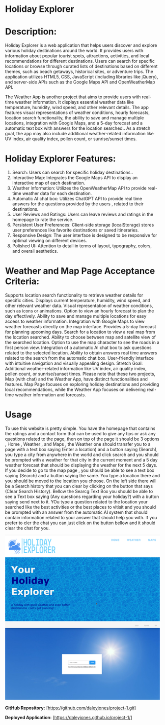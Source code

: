 # Holiday Explorer

# Description:
Holiday Explorer is a web application that helps users discover and explore various holiday destinations around the world. It provides users with information about popular tourist spots, attractions, activities, and local recommendations for different destinations. Users can search for specific locations or browse through curated lists of destinations based on different themes, such as beach getaways, historical sites, or adventure trips. The application utilizes HTML5, CSS, JavaScript (including libraries like jQuery), and server-side APIs such as the Google Maps API and OpenWeatherMap API.

The Weather App is another project that aims to provide users with real-time weather information. It displays essential weather data like temperature, humidity, wind speed, and other relevant details. The app features visual representations of weather conditions, hourly forecasts, location search functionality, the ability to save and manage multiple locations, integration with Google Maps, and a 5-day forecast and a automatic text box with answers for the location searched.. As a stretch goal, the app may also include additional weather-related information like UV index, air quality index, pollen count, or sunrise/sunset times.

# Holiday Explorer Features:

1. Search: Users can search for specific holiday destinations..
2. Interactive Map: Integrates the Google Maps API to display an interactive map of each destination.
3. Weather Information: Utilizes the OpenWeatherMap API to provide real-time weather data for each destination.
4. Automatic AI chat box: Utilizes ChatGPT API to provide real time answers for the questions provided by the users , related to their destinations.
5. User Reviews and Ratings: Users can leave reviews and ratings in the homepage to rate the service.
6. Persistent User Preferences: Client-side storage (localStorage) stores user preferences like favorite destinations or saved itineraries.
7. Responsive Design: The user interface is designed to be responsive for optimal viewing on different devices.
8. Polished UI: Attention to detail in terms of layout, typography, colors, and overall aesthetics.

# Weather and Map Page Acceptance Criteria:

Supports location search functionality to retrieve weather details for specific cities.
Displays current temperature, humidity, wind speed, and other relevant weather data.
Visual representation of weather conditions, such as icons or animations.
Option to view an hourly forecast to plan the day effectively.
Ability to save and manage multiple locations for easy access to weather information.
Integration with Google Maps to view weather forecasts directly on the map interface.
Provides a 5-day forecast for planning upcoming days.
Search for a location to view a real map from the location searched.
Ability to choose between map and satellite view of the searched location.
Option to use the map character to see the roads in a first person view.
Integration of a automatic AI chat box to ask questions related to the selected location.
Ability to obtain answers real time answers related to the search from the automatic chat box.
User-friendly interface with intuitive navigation and visually appealing design.
Stretch Goal: Additional weather-related information like UV index, air quality index, pollen count, or sunrise/sunset times.
Please note that these two projects, Map (with chat) and the Weather App, have distinct functionalities and features. Map Page focuses on exploring holiday destinations and providing local recommendations, while the Weather App focuses on delivering real-time weather information and forecasts.

# Usage

To use this website is pretty simple. You have the homepage that contains the ratings and a contact form that can be used to give any tips or ask any questions related to the page, then on top of the page it should be 3 options , Home , Weather , and Maps , the Weather one should transfer you to a page with a text box saying (Enter a location) and a button saying (Search), you type a city from anywhere in the world and click search and you should be prompted with a weather for that city in the current moment and a 5 day weather forecast that should be displaying the weather for the next 5 days. If you decide to go to the map page , you should be able to see a text box saying (Search) and a button saying the same. You type a location there and you should be moved to the location you choose. On the left side there will be a Search history that you can clear by clicking on the button that says (Clear Search History). Bellow the Searcg Text Box you should be able to see a Text box saying (Any questions regarding your holiday?) with a button saying send next to it. YOu type a question related to the location your searched like the best activities or the best places to vitisit and you should be prompted with an answer from the automatic AI system that should contain information related to your answer that should help you with. If you prefer to cler the chat you can just click on the button bellow and it should clear the chat for you.

![Screenshot of my project.](./images/holidayexplorer.png)
![Screenshot of my project.](./images/weatherPage.png)

**GitHub Repository:** [https://github.com/daleyjones/project-1.git]

**Deployed Application:** [https://daleyjones.github.io/project-1/]

